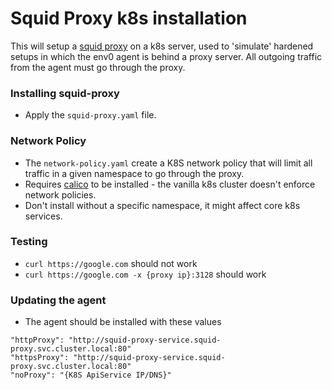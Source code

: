 # Squid Proxy k8s installation

This will setup a [squid proxy](http://www.squid-cache.org/) on a k8s server,
used to 'simulate' hardened setups in which the env0 agent is behind a proxy server.
All outgoing traffic from the agent must go through the proxy.

### Installing squid-proxy

- Apply the `squid-proxy.yaml` file.

### Network Policy

- The `network-policy.yaml` create a K8S network policy that will limit all traffic in a given namespace to go through the proxy.
- Requires [calico](https://docs.aws.amazon.com/eks/latest/userguide/calico.html) to be installed - the vanilla k8s cluster doesn't enforce network policies.
- Don't install without a specific namespace, it might affect core k8s services.

### Testing

- `curl https://google.com` should not work
- `curl https://google.com -x {proxy ip}:3128` should work

### Updating the agent

- The agent should be installed with these values

```
"httpProxy": "http://squid-proxy-service.squid-proxy.svc.cluster.local:80"
"httpsProxy": "http://squid-proxy-service.squid-proxy.svc.cluster.local:80"
"noProxy": "{K8S ApiService IP/DNS}"
```
